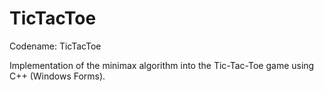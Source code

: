 # TicTacToe

Codename: TicTacToe

Implementation of the minimax algorithm into the Tic-Tac-Toe game using C++ (Windows Forms).